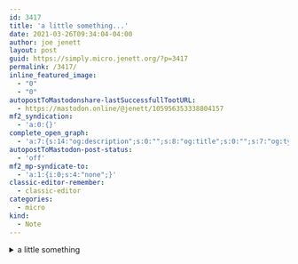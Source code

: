 ```yaml
---
id: 3417
title: 'a little something...'
date: 2021-03-26T09:34:04-04:00
author: joe jenett
layout: post
guid: https://simply.micro.jenett.org/?p=3417
permalink: /3417/
inline_featured_image:
  - "0"
  - "0"
autopostToMastodonshare-lastSuccessfullTootURL:
  - https://mastodon.online/@jenett/105956353338804157
mf2_syndication:
  - 'a:0:{}'
complete_open_graph:
  - 'a:7:{s:14:"og:description";s:0:"";s:8:"og:title";s:0:"";s:7:"og:type";s:0:"";s:12:"twitter:card";s:7:"summary";s:15:"twitter:creator";s:0:"";s:19:"twitter:description";s:0:"";s:8:"og:image";s:0:"";}'
autopostToMastodon-post-status:
  - 'off'
mf2_mp-syndicate-to:
  - 'a:1:{i:0;s:4:"none";}'
classic-editor-remember:
  - classic-editor
categories:
  - micro
kind:
  - Note
---
```

<details> <summary>a little something</summary> <details> <summary>cool</summary> 
called <a href="http://proscenium.rusher.com/drum-circle/" title="">drum circle</a> [via <a href="https://pinboard.in/u:lazysoundsystem" title="">lazysoundsystem</a>]</details> </details>